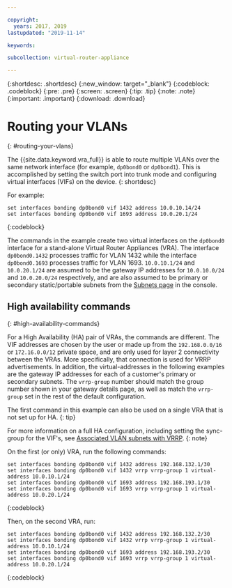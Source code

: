 ```yaml
---

copyright:
  years: 2017, 2019
lastupdated: "2019-11-14"

keywords:

subcollection: virtual-router-appliance

---
```


{:shortdesc: .shortdesc}
{:new_window: target="_blank"}
{:codeblock: .codeblock}
{:pre: .pre}
{:screen: .screen}
{:tip: .tip}
{:note: .note}
{:important: .important}
{:download: .download}

# Routing your VLANs
{: #routing-your-vlans}

The {{site.data.keyword.vra_full}} is able to route multiple VLANs over the same network interface (for example, `dp0bond0` or `dp0bond1`). This is accomplished by setting the switch port into trunk mode and configuring virtual interfaces (VIFs) on the device.
{: shortdesc}

For example:

```
set interfaces bonding dp0bond0 vif 1432 address 10.0.10.14/24
set interfaces bonding dp0bond0 vif 1693 address 10.0.20.1/24
```
{:codeblock}

The commands in the example create two virtual interfaces on the `dp0bond0` interface for a stand-alone Virtual Router Appliances (VRA). The interface `dp0bond0.1432` processes traffic for VLAN 1432 while the interface `dp0bond0.1693` processes traffic for VLAN 1693. `10.0.10.1/24` and `10.0.20.1/24` are assumed to be the gateway IP addresses for `10.0.10.0/24` and `10.0.20.0/24` respectively, and are also assumed to be primary or secondary static/portable subnets from the [Subnets page](https://cloud.ibm.com/classic/network/subnets) in the console.

## High availability commands
{: #high-availability-commands}

For a High Availability (HA) pair of VRAs, the commands are different. The VIF addresses are chosen by the user or made up from the `192.168.0.0/16` or `172.16.0.0/12` private space, and are only used for layer 2 connectivity between the VRAs. More specifically, that connection is used for VRRP advertisements. In addition, the virtual-addresses in the following examples are the gateway IP addresses for each of a customer's primary or secondary subnets. The `vrrp-group` number should match the group number shown in your gateway details page, as well as match the `vrrp-group` set in the rest of the default configuration.

The first command in this example can also be used on a single VRA that is not set up for HA.
{: tip}

For more information on a full HA configuration, including setting the sync-group for the VIF's, see [Associated VLAN subnets with VRRP](/docs/virtual-router-appliance?topic=virtual-router-appliance-working-with-high-availability-and-vrrp#associated-vlan-subnets-with-vrrp).
{: note}

On the first (or only) VRA, run the following commands:

```
set interfaces bonding dp0bond0 vif 1432 address 192.168.132.1/30
set interfaces bonding dp0bond0 vif 1432 vrrp vrrp-group 1 virtual-address 10.0.10.1/24
set interfaces bonding dp0bond0 vif 1693 address 192.168.193.1/30
set interfaces bonding dp0bond0 vif 1693 vrrp vrrp-group 1 virtual-address 10.0.20.1/24
```
{:codeblock}

Then, on the second VRA, run:

```
set interfaces bonding dp0bond0 vif 1432 address 192.168.132.2/30
set interfaces bonding dp0bond0 vif 1432 vrrp vrrp-group 1 virtual-address 10.0.10.1/24
set interfaces bonding dp0bond0 vif 1693 address 192.168.193.2/30
set interfaces bonding dp0bond0 vif 1693 vrrp vrrp-group 1 virtual-address 10.0.20.1/24
```
{:codeblock}
